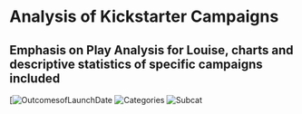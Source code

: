 # Analysis of Kickstarter Campaigns
## Emphasis on Play Analysis for Louise, charts and descriptive statistics of specific campaigns included

[![OutcomesofLaunchDate](https://user-images.githubusercontent.com/103595718/165401239-1829f419-9ef9-4ed2-a159-e63be83f636a.png)
![Categories](https://user-images.githubusercontent.com/103595718/165401315-f4d92609-ff2d-4b1a-845d-2aeeb6ae380a.png)
![Subcat](https://user-images.githubusercontent.com/103595718/165401334-1912174a-040c-4c5f-860f-b8e4c18b59ef.png)

